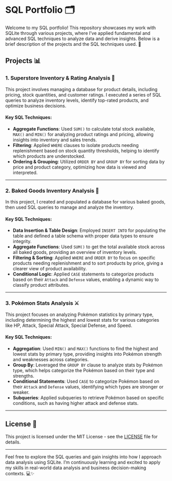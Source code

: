 # SQL Portfolio 🗂️

Welcome to my SQL portfolio! This repository showcases my work with SQLite through various projects, where I’ve applied fundamental and advanced SQL techniques to analyze data and derive insights. Below is a brief description of the projects and the SQL techniques used. 🚀

## Projects 📊

### 1. **Superstore Inventory & Rating Analysis** 🏪
This project involves managing a database for product details, including pricing, stock quantities, and customer ratings. I executed a series of SQL queries to analyze inventory levels, identify top-rated products, and optimize business decisions.

#### Key SQL Techniques:
- **Aggregate Functions**: Used `SUM()` to calculate total stock available, `MAX()` and `MIN()` for analyzing product ratings and pricing, allowing insights into inventory and sales trends.
- **Filtering**: Applied `WHERE` clauses to isolate products needing replenishment based on stock quantity thresholds, helping to identify which products are understocked.
- **Ordering & Grouping**: Utilized `ORDER BY` and `GROUP BY` for sorting data by price and product category, optimizing how data is viewed and interpreted.

---

### 2. **Baked Goods Inventory Analysis 🍰**
In this project, I created and populated a database for various baked goods, then used SQL queries to manage and analyze the inventory.

#### Key SQL Techniques:
- **Data Insertion & Table Design**: Employed `INSERT INTO` for populating the table and defined a table schema with proper data types to ensure integrity.
- **Aggregate Functions**: Used `SUM()` to get the total available stock across all baked goods, providing an overview of inventory levels.
- **Filtering & Sorting**: Applied `WHERE` and `ORDER BY` to focus on specific products needing replenishment and to sort products by price, giving a clearer view of product availability.
- **Conditional Logic**: Applied `CASE` statements to categorize products based on their `Attack` and `Defense` values, enabling a dynamic way to classify product attributes.

---

### 3. **Pokémon Stats Analysis ⚔️**
This project focuses on analyzing Pokémon statistics by primary type, including determining the highest and lowest stats for various categories like HP, Attack, Special Attack, Special Defense, and Speed.

#### Key SQL Techniques:
- **Aggregation**: Used `MIN()` and `MAX()` functions to find the highest and lowest stats by primary type, providing insights into Pokémon strength and weaknesses across categories.
- **Group By**: Leveraged the `GROUP BY` clause to analyze stats by Pokémon type, which helps categorize the Pokémon based on their type and strengths.
- **Conditional Statements**: Used `CASE` to categorize Pokémon based on their `Attack` and `Defense` values, identifying which types are stronger or weaker.
- **Subqueries**: Applied subqueries to retrieve Pokémon based on specific conditions, such as having higher attack and defense stats.

---

## License 📜

This project is licensed under the MIT License - see the [LICENSE](https://github.com/aleynika/SQL/blob/main/LICENSE) file for details.

---

Feel free to explore the SQL queries and gain insights into how I approach data analysis using SQLite. I’m continuously learning and excited to apply my skills in real-world data analysis and business decision-making contexts. 💻✨
